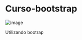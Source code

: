 # Curso-bootstrap
![image](https://user-images.githubusercontent.com/45471089/114587981-8eb3bb80-9c5c-11eb-9002-eb15ab19444f.png)

Utilizando bootrap
